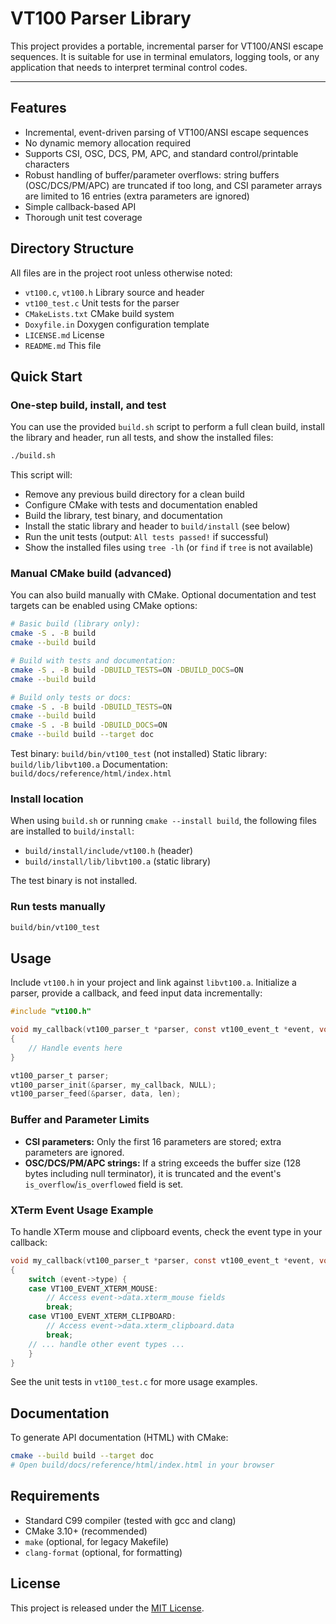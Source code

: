 # VT100 Parser Library

This project provides a portable, incremental parser for VT100/ANSI escape
sequences. It is suitable for use in terminal emulators, logging tools, or any
application that needs to interpret terminal control codes.

---

## Features

- Incremental, event-driven parsing of VT100/ANSI escape sequences
- No dynamic memory allocation required
- Supports CSI, OSC, DCS, PM, APC, and standard control/printable characters
- Robust handling of buffer/parameter overflows: string buffers (OSC/DCS/PM/APC)
  are truncated if too long, and CSI parameter arrays are limited to 16 entries
  (extra parameters are ignored)
- Simple callback-based API
- Thorough unit test coverage

## Directory Structure

All files are in the project root unless otherwise noted:

- `vt100.c`, `vt100.h` Library source and header
- `vt100_test.c` Unit tests for the parser
- `CMakeLists.txt` CMake build system
- `Doxyfile.in` Doxygen configuration template
- `LICENSE.md` License
- `README.md` This file

## Quick Start

### One-step build, install, and test

You can use the provided `build.sh` script to perform a full clean build, install the library and header, run all tests, and show the installed files:

```sh
./build.sh
```

This script will:

- Remove any previous build directory for a clean build
- Configure CMake with tests and documentation enabled
- Build the library, test binary, and documentation
- Install the static library and header to `build/install` (see below)
- Run the unit tests (output: `All tests passed!` if successful)
- Show the installed files using `tree -lh` (or `find` if `tree` is not available)

### Manual CMake build (advanced)

You can also build manually with CMake. Optional documentation and test targets can be enabled using CMake options:

```sh
# Basic build (library only):
cmake -S . -B build
cmake --build build

# Build with tests and documentation:
cmake -S . -B build -DBUILD_TESTS=ON -DBUILD_DOCS=ON
cmake --build build

# Build only tests or docs:
cmake -S . -B build -DBUILD_TESTS=ON
cmake --build build
cmake -S . -B build -DBUILD_DOCS=ON
cmake --build build --target doc
```

Test binary: `build/bin/vt100_test` (not installed)
Static library: `build/lib/libvt100.a`
Documentation: `build/docs/reference/html/index.html`

### Install location

When using `build.sh` or running `cmake --install build`, the following files are installed to `build/install`:

- `build/install/include/vt100.h` (header)
- `build/install/lib/libvt100.a` (static library)

The test binary is not installed.

### Run tests manually

```sh
build/bin/vt100_test
```

## Usage

Include `vt100.h` in your project and link against `libvt100.a`. Initialize a
parser, provide a callback, and feed input data incrementally:

```c
#include "vt100.h"

void my_callback(vt100_parser_t *parser, const vt100_event_t *event, void *user)
{
    // Handle events here
}

vt100_parser_t parser;
vt100_parser_init(&parser, my_callback, NULL);
vt100_parser_feed(&parser, data, len);
```

### Buffer and Parameter Limits

- **CSI parameters:** Only the first 16 parameters are stored; extra parameters
  are ignored.
- **OSC/DCS/PM/APC strings:** If a string exceeds the buffer size (128 bytes
  including null terminator), it is truncated and the event's
  `is_overflow`/`is_overflowed` field is set.

### XTerm Event Usage Example

To handle XTerm mouse and clipboard events, check the event type in your
callback:

```c
void my_callback(vt100_parser_t *parser, const vt100_event_t *event, void *user)
{
    switch (event->type) {
    case VT100_EVENT_XTERM_MOUSE:
        // Access event->data.xterm_mouse fields
        break;
    case VT100_EVENT_XTERM_CLIPBOARD:
        // Access event->data.xterm_clipboard.data
        break;
    // ... handle other event types ...
    }
}
```

See the unit tests in `vt100_test.c` for more usage examples.

## Documentation

To generate API documentation (HTML) with CMake:

```sh
cmake --build build --target doc
# Open build/docs/reference/html/index.html in your browser
```

## Requirements

- Standard C99 compiler (tested with gcc and clang)
- CMake 3.10+ (recommended)
- `make` (optional, for legacy Makefile)
- `clang-format` (optional, for formatting)

## License

This project is released under the [MIT License](LICENSE.md).
